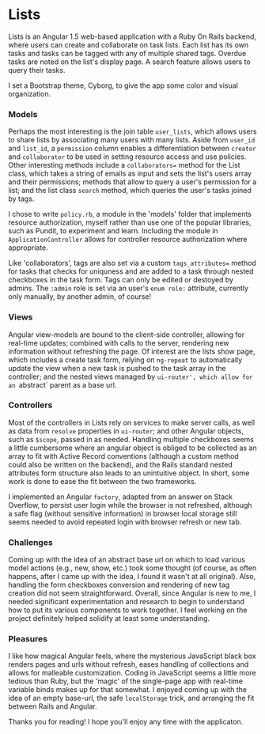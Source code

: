 # Lists

Lists is an Angular 1.5 web-based application with a Ruby On Rails backend, where users can create and collaborate on task lists. Each list has its own tasks and tasks can be tagged with any of multiple shared tags. Overdue tasks are noted on the list's display page. A search feature allows users to query their tasks. 

I set a Bootstrap theme, Cyborg, to give the app some color and visual organization.

### Models

Perhaps the most interesting is the join table `user_lists`, which allows users to share lists by associating many users with many lists. Aside from `user_id` and `list_id`, a `permission` column enables a differentiation between `creator` and `collaborator` to be used in setting resource access and use policies. Other interesting methods include a `collaborators=` method for the List class, which takes a string of emails as input and sets the list's users array and their permissions; methods that allow to query a user's permission for a list; and the list class `search` method, which queries the user's tasks joined by tags.

I chose to write `policy.rb`, a module in the 'models' folder that implements resource authorization, myself rather than use one of the popular libraries, such as Pundit, to experiment and learn. Including the module in `ApplicationController` allows for controller resource authorization where appropriate.

Like 'collaborators', tags are also set via a custom `tags_attributes=` method for tasks that checks for uniquness and are added to a task through nested checkboxes in the task form. Tags can only be edited or destoyed by admins. The `:admin` role is set via an user's `enum role:` attribute, currently only manually, by another admin, of course!

### Views

Angular view-models are bound to the client-side controller, allowing for real-time updates; combined with calls to the server, rendering new information without refreshing the page. Of interest are the lists show page, which includes a create task form, relying on `ng-repeat` to automatically update the view when a new task is pushed to the task array in the controller; and the nested views managed by `ui-router', which allow for an `abstract` parent as a base url.

### Controllers

Most of the controllers in Lists rely on services to make server calls, as well as data from `resolve` properties in `ui-router`; and other Angular objects, such as `$scope`, passed in as needed. Handling multiple checkboxes seems a little cumbersome where an angular object is obliged to be collected as an array to fit with Active Record conventions (although a custom method could also be written on the backend), and the Rails standard nested attributes form structure also leads to an unintuitive object. In short, some work is done to ease the fit between the two frameworks.

I implemented an Angular `factory`, adapted from an answer on Stack Overflow, to persist user login while the browser is not refreshed, although a safe flag (without sensitive information) in browser local storage still seems needed to avoid repeated login with browser refresh or new tab.

### Challenges

Coming up with the idea of an abstract base url on which to load various model actions (e.g., new, show, etc.) took some thought (of course, as often happens, after I came up with the idea, I found it wasn't at all original). Also, handling the form checkboxes conversion and rendering of new tag creation did not seem straightforward. Overall, since Angular is new to me, I needed significant experimentation and research to begin to understand how to put its various components to work together. I feel working on the project definitely helped solidify at least some understanding.

### Pleasures

I like how magical Angular feels, where the mysterious JavaScript black box renders pages and urls without refresh, eases handling of collections and allows for malleable customization. Coding in JavaScript seems a little more tedious than Ruby, but the 'magic' of the single-page app with real-time variable binds makes up for that somewhat. I enjoyed coming up with the idea of an empty base-url, the safe `localStorage` trick, and arranging the fit between Rails and Angular.

Thanks you for reading! I hope you'll enjoy any time with the applicaton.
